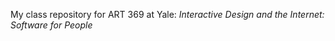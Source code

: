 My class repository for ART 369 at Yale: _Interactive Design and the Internet: Software for People_
